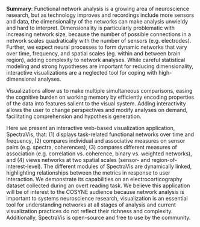 **Summary**: Functional network analysis is a growing area of neuroscience research, but as technology improves and recordings include more sensors and data, the dimensionality of the networks can make analysis unwieldy and hard to interpret. Dimensionality is particularly problematic with increasing network size, because the number of possible connections in a network scales quadratically with the number of sensors (e.g. electrodes). Further, we expect neural processes to form dynamic networks that vary over time, frequency, and spatial scales (eg. within and between brain region), adding complexity to network analyses. While careful statistical modeling and strong hypotheses are important for reducing dimensionality, interactive visualizations are a  neglected tool for coping with high-dimensional analyses.

Visualizations allow us to make multiple simultaneous comparisons, easing the cognitive burden on working memory by efficiently encoding properties of the data into features salient to the visual system. Adding interactivity allows the user to change perspectives and modify analyses on demand, facilitating comprehension and hypothesis generation.

Here we present an interactive web-based visualization application, SpectraVis, that: (1) displays task-related functional networks over time and frequency, (2) compares individual and associative measures on sensor pairs (e.g. spectra, coherences), (3) compares different measures of association (e.g. correlation vs. coherence, binary vs. weighted networks), and (4) views networks at two spatial scales (sensor- and region-of-interest-level). The different modules of SpectraVis are dynamically linked, highlighting relationships between the metrics in response to user interaction. We demonstrate its capabilities on an electrocorticography dataset collected during an overt reading task. We believe this application will be of interest to the COSYNE audience because network analysis is important to systems neuroscience research, visualization is an essential tool for understanding networks at all stages of analysis and current visualization practices do not reflect their richness and complexity. Additionally, SpectraVis is open-source and free to use by the community.
